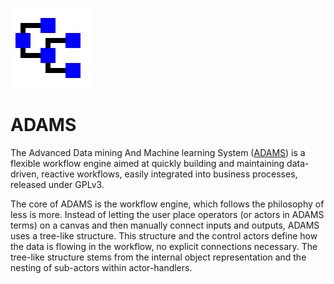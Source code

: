 ![Adams](../img/adams_logo.png)

# ADAMS

The Advanced Data mining And Machine learning System ([ADAMS](https://adams.cms.waikato.ac.nz/)) is a flexible workflow engine aimed at quickly building and maintaining data-driven, reactive workflows, easily integrated into business processes, released under GPLv3.

The core of ADAMS is the workflow engine, which follows the philosophy of less is more. Instead of letting the user place operators (or actors in ADAMS terms) on a canvas and then manually connect inputs and outputs, ADAMS uses a tree-like structure. This structure and the control actors define how the data is flowing in the workflow, no explicit connections necessary. The tree-like structure stems from the internal object representation and the nesting of sub-actors within actor-handlers.
